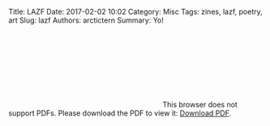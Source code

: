 Title: LAZF
Date: 2017-02-02 10:02
Category: Misc
Tags: zines, lazf, poetry, art
Slug: lazf
Authors: arctictern
Summary: Yo!

<object data="https://blog.pencilflip.com/images/improv_pages.pdf" type="application/pdf" width="700px" height="700px">
    <embed src="https://blog.pencilflip.com/images/improv_pages.pdf">
        This browser does not support PDFs. Please download the PDF to view it: <a href="https://blog.pencilflip.com/images/improv_pages.pdf">Download PDF</a>.</p>
    </embed>
</object>
